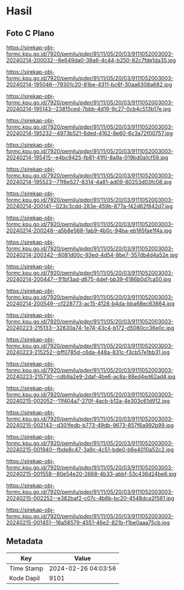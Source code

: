 # Hasil

## Foto C Plano

https://sirekap-obj-formc.kpu.go.id/7920/pemilu/pdpr/91/11/05/20/03/9111052003003-20240214-200032--6e649da0-38a6-4c44-b250-82c7fde1da35.jpg

https://sirekap-obj-formc.kpu.go.id/7920/pemilu/pdpr/91/11/05/20/03/9111052003003-20240214-195046--79301c20-81be-4311-bc6f-30aa6308a682.jpg

https://sirekap-obj-formc.kpu.go.id/7920/pemilu/pdpr/91/11/05/20/03/9111052003003-20240214-195143--23815ced-7bbb-4d19-9c27-0cb4c513b17e.jpg

https://sirekap-obj-formc.kpu.go.id/7920/pemilu/pdpr/91/11/05/20/03/9111052003003-20240214-195232--4973b521-6ded-4162-8e60-6c3a72f00757.jpg

https://sirekap-obj-formc.kpu.go.id/7920/pemilu/pdpr/91/11/05/20/03/9111052003003-20240214-195415--e4bc9425-fb81-41f0-8a9a-019bd0a1cf59.jpg

https://sirekap-obj-formc.kpu.go.id/7920/pemilu/pdpr/91/11/05/20/03/9111052003003-20240214-195523--71f8e527-8314-4a81-ad09-80253d03fc08.jpg

https://sirekap-obj-formc.kpu.go.id/7920/pemilu/pdpr/91/11/05/20/03/9111052003003-20240214-200141--023c3cdd-283e-459b-877a-f42d62f842d7.jpg

https://sirekap-obj-formc.kpu.go.id/7920/pemilu/pdpr/91/11/05/20/03/9111052003003-20240214-200248--a5b8e568-1ab9-4b0c-94ba-eb165fae1f4a.jpg

https://sirekap-obj-formc.kpu.go.id/7920/pemilu/pdpr/91/11/05/20/03/9111052003003-20240214-200342--8081d00c-93ed-4d54-8be7-357db4d4a52e.jpg

https://sirekap-obj-formc.kpu.go.id/7920/pemilu/pdpr/91/11/05/20/03/9111052003003-20240214-200447--1f1bf3ad-d675-4def-bb39-6186b0d7ca50.jpg

https://sirekap-obj-formc.kpu.go.id/7920/pemilu/pdpr/91/11/05/20/03/9111052003003-20240214-200549--cf228773-ac15-4128-b4da-bba68ec63664.jpg

https://sirekap-obj-formc.kpu.go.id/7920/pemilu/pdpr/91/11/05/20/03/9111052003003-20240223-215133--32630a74-1e74-43c4-b172-d5080cc36e0c.jpg

https://sirekap-obj-formc.kpu.go.id/7920/pemilu/pdpr/91/11/05/20/03/9111052003003-20240223-215252--bff0785d-c6da-448a-831c-f3cb57e1bb31.jpg

https://sirekap-obj-formc.kpu.go.id/7920/pemilu/pdpr/91/11/05/20/03/9111052003003-20240223-215730--cdb9a2e9-2daf-4be6-ac8a-88ed4ed62ad4.jpg

https://sirekap-obj-formc.kpu.go.id/7920/pemilu/pdpr/91/11/05/20/03/9111052003003-20240215-002052--11f404a7-270f-4acb-b12a-4e303c61d912.jpg

https://sirekap-obj-formc.kpu.go.id/7920/pemilu/pdpr/91/11/05/20/03/9111052003003-20240215-002143--d301fedb-b773-49db-9673-857f6a992b99.jpg

https://sirekap-obj-formc.kpu.go.id/7920/pemilu/pdpr/91/11/05/20/03/9111052003003-20240215-001940--fbde8c47-3a9c-4c51-bde0-b6e4010a52c2.jpg

https://sirekap-obj-formc.kpu.go.id/7920/pemilu/pdpr/91/11/05/20/03/9111052003003-20240215-001558--80e54e20-2668-4b33-abbf-53c436d24be6.jpg

https://sirekap-obj-formc.kpu.go.id/7920/pemilu/pdpr/91/11/05/20/03/9111052003003-20240215-002252--e382baf2-c07c-4b6b-bc20-4548dca2f561.jpg

https://sirekap-obj-formc.kpu.go.id/7920/pemilu/pdpr/91/11/05/20/03/9111052003003-20240215-001451--16a58579-4551-46e2-821b-f1be0aaa75cb.jpg


## Metadata

| Key        | Value               |
| ---------- | ------------------- |
| Time Stamp | 2024-02-26 04:03:56 |
| Kode Dapil | 9101                |



